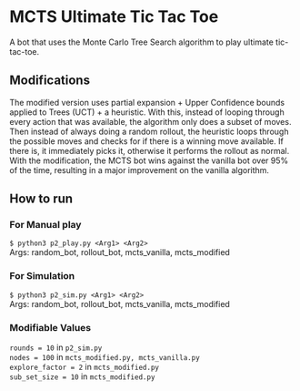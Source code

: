 # MCTS Ultimate Tic Tac Toe
A bot that uses the Monte Carlo Tree Search algorithm to play ultimate tic-tac-toe.

## Modifications
The modified version uses partial expansion + Upper Confidence bounds applied to Trees (UCT) + a heuristic. With this, instead of looping through every action that was available, the algorithm only does a subset of moves. Then instead of always doing a random rollout, the heuristic loops through the possible moves and checks for if there is a winning move available. If there is, it immediately picks it, otherwise it performs the rollout as normal. With the modification, the MCTS bot wins against the vanilla bot over 95% of the time, resulting in a major improvement on the vanilla algorithm. 

## How to run

### For Manual play
`$ python3 p2_play.py <Arg1> <Arg2>`  
Args: random_bot, rollout_bot, mcts_vanilla, mcts_modified


### For Simulation
`$ python3 p2_sim.py <Arg1> <Arg2>`  
Args: random_bot, rollout_bot, mcts_vanilla, mcts_modified

### Modifiable Values
`rounds = 10` in `p2_sim.py`  
`nodes = 100` in `mcts_modified.py, mcts_vanilla.py`  
`explore_factor = 2` in `mcts_modified.py`  
`sub_set_size = 10` in `mcts_modified.py`  
